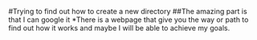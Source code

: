 #Trying to find out how to create a new directory
##The amazing part is that I can google it
*There is a webpage that give you the way or path to find out how it works and maybe I will be able to achieve my goals.

